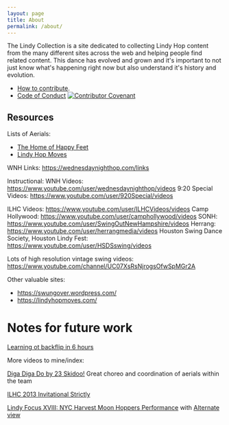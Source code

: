 ```yaml
---
layout: page
title: About
permalink: /about/
---
```


The Lindy Collection is a site dedicated to collecting Lindy Hop content from the many different sites across the web and helping people find related content.
This dance has evolved and grown and it's important to not just know what's happening right now but also understand it's history and evolution.

* [How to contribute](/contributing).
* [Code of Conduct](/code_of_conduct) [![Contributor Covenant](https://img.shields.io/badge/Contributor%20Covenant-v2.0%20adopted-ff69b4.svg)](/code_of_conduct)


## Resources

Lists of Aerials:

- [The Home of Happy Feet](https://thehomeofhappyfeet.com/swing-aerial-safety-running-a-swing-team-part-10/)
- [Lindy Hop Moves](http://lindyhopmoves.com/more-lindy-hop/aerials/)

WNH Links: https://wednesdaynighthop.com/links

Instructional:
WNH Videos: https://www.youtube.com/user/wednesdaynighthop/videos
9:20 Special Videos: https://www.youtube.com/user/920Special/videos

ILHC Videos: https://www.youtube.com/user/ILHCVideos/videos
Camp Hollywood: https://www.youtube.com/user/camphollywood/videos
SONH: https://www.youtube.com/user/SwingOutNewHampshire/videos
Herrang: https://www.youtube.com/user/herrangmedia/videos
Houston Swing Dance Society, Houston Lindy Fest: https://www.youtube.com/user/HSDSswing/videos

Lots of high resolution vintage swing videos: https://www.youtube.com/channel/UC07XsRsNjrogsOfwSpMGr2A



Other valuable sites:

- https://swungover.wordpress.com/
- https://lindyhopmoves.com/


# Notes for future work

[Learning ot backflip in 6 hours](https://youtu.be/VzhEiJUEQYc)



More videos to mine/index:

[Diga Diga Do by 23 Skidoo!](https://www.youtube.com/watch?v=iGf5dvPgAd4&feature=youtu.be)
Great choreo and coordination of aerials within the team


[ILHC 2013 Invitational Strictly](https://www.youtube.com/watch?v=v9xxeWRxSbA)


[Lindy Focus XVIII: NYC Harvest Moon Hoppers Performance](https://www.youtube.com/watch?v=Ka-xeeZVcjE) with [Alternate view](https://www.youtube.com/watch?v=P4Za0pUZKOA)
